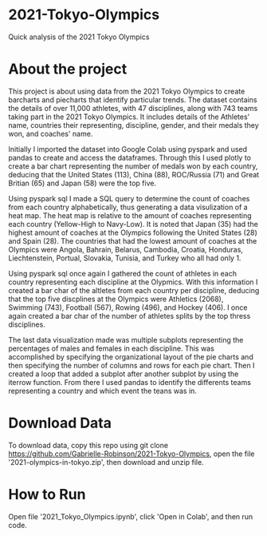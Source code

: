 # 2021-Tokyo-Olympics
Quick analysis of the 2021 Tokyo Olympics

# About the project
This project is about using data from the 2021 Tokyo Olympics to create barcharts and piecharts that identify particular trends. 
The dataset contains the details of over 11,000 athletes, with 47 disciplines, along with 743 teams taking part in the 2021 Tokyo Olympics. It includes details of the Athletes' name, countries their representing, discipline, gender, and their medals they won, and coaches' name.

Initially I imported the dataset into Google Colab using pyspark and used pandas to create and access the dataframes. Through this I used plotly to create a bar chart representing the number of medals won by each country, deducing that the United States (113), China (88), ROC/Russia (71) and Great Britian (65) and Japan (58) were the top five.

Using pyspark sql I made a SQL query to determine the count of coaches from each country alphabetically, thus generating a data visulization of a heat map. The heat map is relative to the amount of coaches representing each country (Yellow-High to Navy-Low). It is noted that Japan (35) had the highest amount of coaches at the Olympics following the United States (28) and Spain (28). The countries that had the lowest amount of coaches at the Olympics were Angola, Bahrain, Belarus, Cambodia, Croatia, Honduras, Liechtenstein, Portual, Slovakia, Tunisia, and Turkey who all had only 1.

Using pyspark sql once again I gathered the count of athletes in each country representing each discipline at the Olypmics. With this information I created a bar char of the altletes from each country per discipline, deducing that the top five discplines at the Olympics were Athletics (2068), Swimming (743), Football (567), Rowing (496), and Hockey (406). I once again created a bar char of the number of athletes splits by the top thress disciplines.

The last data visualization made was multiple subplots representing the percentages of males and females in each discipline. This was accomplished by specifying the organizational  layout of the pie charts and then specifying the number of columns and rows for each pie chart. Then I created a loop that added a subplot after another subplot by using the iterrow function. From there I used pandas to identify the differents teams representing a country and which event the teans was in.

# Download Data
To download data, copy this repo using git clone https://github.com/Gabrielle-Robinson/2021-Tokyo-Olympics, open the file '2021-olympics-in-tokyo.zip', then download and unzip file. 

# How to Run
Open file '2021_Tokyo_Olympics.ipynb', click 'Open in Colab', and then run code.
